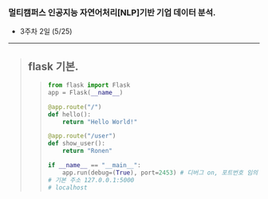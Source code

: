 ### 멀티캠퍼스 인공지능 자연어처리[NLP]기반 기업 데이터 분석.
- 3주차 2일 (5/25)
---
> ## flask 기본.
>> ```Python
>> from flask import Flask
>> app = Flask(__name__)
>> 
>> @app.route("/")
>> def hello():
>>     return "Hello World!"
>> 
>> @app.route("/user")
>> def show_user():
>>     return "Ronen"
>> 
>> if __name__ == "__main__":
>>     app.run(debug=(True), port=2453) # 디버그 on, 포트번호 임의 설정.
>> # 기본 주소 127.0.0.1:5000
>> # localhost
>> ```
>> 
